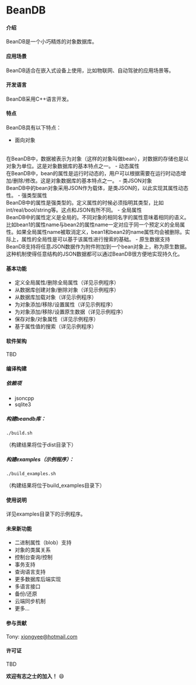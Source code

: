 # BeanDB

#### 介绍
BeanDB是一个小巧精炼的对象数据库。


#### 应用场景
BeanDB适合在嵌入式设备上使用，比如物联网、自动驾驶的应用场景等。


#### 开发语言
BeanDB采用C++语言开发。


#### 特点
BeanDB具有以下特点：
- 面向对象
<br>
在BeanDB中，数据被表示为对象（这样的对象叫做bean），对数据的存储也是以对象为单位。这是对象数据库的基本特点之一。
- 动态属性
<br>
在BeanDB中，bean的属性是运行时动态的，用户可以根据需要在运行时动态增加/删除/修改。这是对象数据库的基本特点之一。
- 类JSON对象
<br>
BeanDB中的bean对象采用JSON作为载体，是类JSON的，以此实现其属性动态性。
- 强类型属性
<br>
BeanDB中的属性是强类型的。定义属性的时候必须指明其类型，比如int/real/bool/string等。这点和JSON有所不同。
- 全局属性
<br>
BeanDB中的属性定义是全局的。不同对象的相同名字的属性意味着相同的语义。比如bean1的属性name与bean2的属性name一定对应于同一个预定义的全局属性。如果全局属性name被取消定义，bean1和bean2的name属性均会被删除。实际上，属性的全局性是可以基于该属性进行搜索的基础。
- 原生数据支持
<br>
BeanDB支持将任意JSON数据作为附件附加到一个bean对象上，称为原生数据。这种机制使得任意结构的JSON数据都可以通过BeanDB很方便地实现持久化。


#### 基本功能

- 定义全局属性/删除全局属性（详见示例程序）
- 从数据库创建对象/删除对象（详见示例程序）
- 从数据库加载对象（详见示例程序）
- 为对象添加/移除/设置属性（详见示例程序）
- 为对象添加/移除/设置原生数据（详见示例程序）
- 保存对象/对象属性（详见示例程序）
- 基于属性值的搜索（详见示例程序）


#### 软件架构
TBD


#### 编译构建
##### 依赖项

- jsoncpp
- sqlite3


##### 构建beandb库：

```
./build.sh
```

（构建结果将位于dist目录下）
<br>

##### 构建examples（示例程序）：

```
./build_examples.sh
```

（构建结果将位于build_examples目录下）


#### 使用说明
详见examples目录下的示例程序。


#### 未来新功能
- 二进制属性（blob）支持
- 对象的类属关系
- 控制台查询/控制
- 事务支持
- 查询语言支持
- 更多数据库后端实现
- 多语言接口
- 备份/还原
- 云端同步机制
- 更多...


#### 参与贡献
Tony: xiongyee@hotmail.com


#### 许可证
TBD

 **欢迎有志之士的加入！**  :smile: 